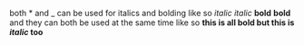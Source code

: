 both * and _ can be used for italics and bolding like so *italic* _italic_ **bold** __bold__ and they can both be used at the same time like so __this is all bold but this is *italic* too__
